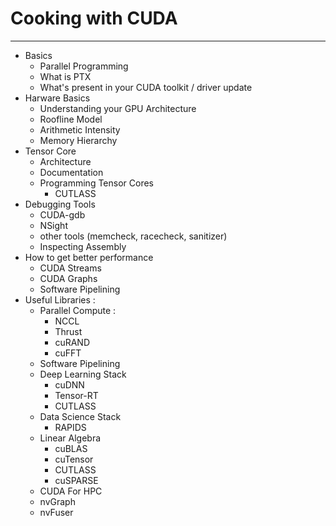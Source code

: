 # Cooking with CUDA
--------------------------------------

* Basics
	* Parallel Programming
	* What is PTX
	* What's present in your CUDA toolkit / driver update
* Harware Basics
	* Understanding your GPU Architecture
	* Roofline Model
	* Arithmetic Intensity
	* Memory Hierarchy
* Tensor Core
	* Architecture
	* Documentation
	* Programming Tensor Cores
		* CUTLASS
* Debugging Tools
	* CUDA-gdb
	* NSight
	* other tools (memcheck, racecheck, sanitizer)
	* Inspecting Assembly
* How to get better performance
	* CUDA Streams
	* CUDA Graphs
	* Software Pipelining
* Useful Libraries : 
	* Parallel Compute : 
		* NCCL
		* Thrust
		* cuRAND
		* cuFFT
	* Software Pipelining
	* Deep Learning Stack
		* cuDNN
		* Tensor-RT
		* CUTLASS
	* Data Science Stack
		* RAPIDS
	* Linear Algebra
		* cuBLAS
		* cuTensor
		* CUTLASS
		* cuSPARSE
	* CUDA For HPC
	* nvGraph
	* nvFuser
